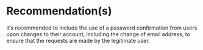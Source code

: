 # Recommendation(s)

It’s recommended to include the use of a password confirmation from users upon changes to their account, including the change of email address, to ensure that the requests are made by the legitimate user.
